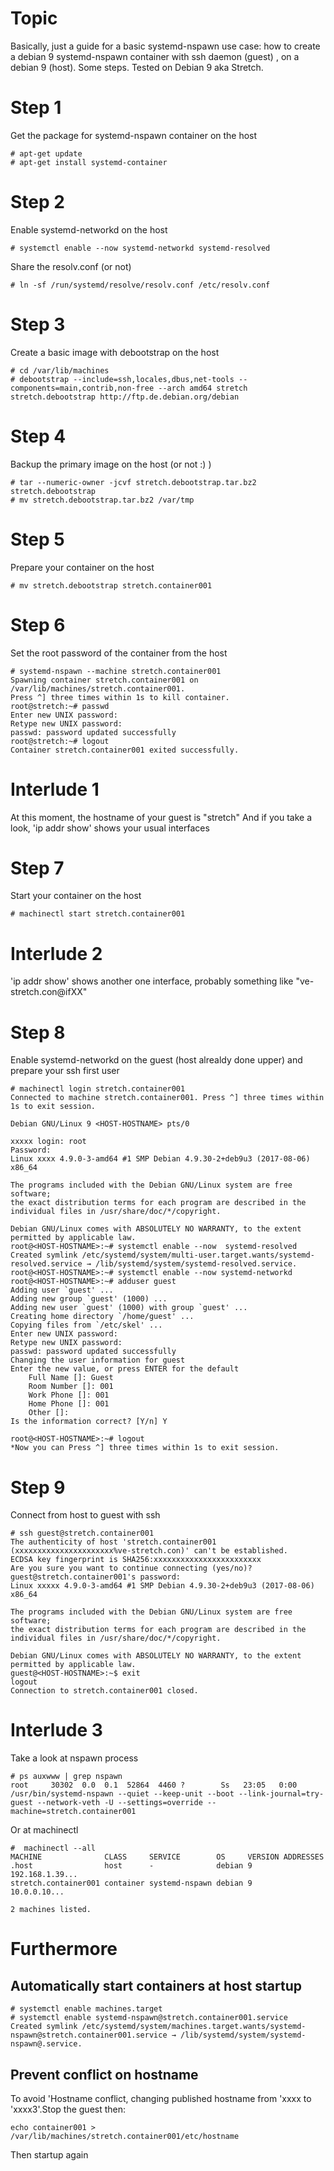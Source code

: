 # Topic
Basically, just a guide for a basic systemd-nspawn use case: how to create a debian 9 systemd-nspawn container with ssh daemon  (guest) , on a debian 9 (host). Some steps. Tested on Debian 9 aka Stretch.



# Step 1 
Get the package for systemd-nspawn container on the host
```
# apt-get update
# apt-get install systemd-container
```
# Step 2
Enable systemd-networkd on the host
```
# systemctl enable --now systemd-networkd systemd-resolved
```
Share the resolv.conf (or not)
```
# ln -sf /run/systemd/resolve/resolv.conf /etc/resolv.conf 
```
# Step 3
Create a basic image with debootstrap on the host
```
# cd /var/lib/machines
# debootstrap --include=ssh,locales,dbus,net-tools --components=main,contrib,non-free --arch amd64 stretch stretch.debootstrap http://ftp.de.debian.org/debian
```
# Step 4
Backup the primary image on the host (or not :) )
```
# tar --numeric-owner -jcvf stretch.debootstrap.tar.bz2 stretch.debootstrap
# mv stretch.debootstrap.tar.bz2 /var/tmp
```

# Step 5
Prepare your container on the host
```
# mv stretch.debootstrap stretch.container001
```
# Step 6
Set the root password of the container from the host
```
# systemd-nspawn --machine stretch.container001 
Spawning container stretch.container001 on /var/lib/machines/stretch.container001.
Press ^] three times within 1s to kill container.
root@stretch:~# passwd
Enter new UNIX password: 
Retype new UNIX password: 
passwd: password updated successfully
root@stretch:~# logout
Container stretch.container001 exited successfully.
```
# Interlude 1
At this moment, the hostname of your guest is "stretch"
And if you take a look, 'ip addr show' shows your usual interfaces


# Step 7
Start your container on the host
```
# machinectl start stretch.container001 
```

# Interlude 2
'ip addr show' shows another one interface, probably something like "ve-stretch.con@ifXX"

# Step 8
Enable systemd-networkd on the guest (host alrealdy done upper) and prepare your ssh first user
```
# machinectl login stretch.container001 
Connected to machine stretch.container001. Press ^] three times within 1s to exit session.

Debian GNU/Linux 9 <HOST-HOSTNAME> pts/0

xxxxx login: root
Password: 
Linux xxxx 4.9.0-3-amd64 #1 SMP Debian 4.9.30-2+deb9u3 (2017-08-06) x86_64

The programs included with the Debian GNU/Linux system are free software;
the exact distribution terms for each program are described in the
individual files in /usr/share/doc/*/copyright.

Debian GNU/Linux comes with ABSOLUTELY NO WARRANTY, to the extent
permitted by applicable law.
root@<HOST-HOSTNAME>:~# systemctl enable --now  systemd-resolved
Created symlink /etc/systemd/system/multi-user.target.wants/systemd-resolved.service → /lib/systemd/system/systemd-resolved.service.
root@<HOST-HOSTNAME>:~# systemctl enable --now systemd-networkd
root@<HOST-HOSTNAME>:~# adduser guest
Adding user `guest' ...
Adding new group `guest' (1000) ...
Adding new user `guest' (1000) with group `guest' ...
Creating home directory `/home/guest' ...
Copying files from `/etc/skel' ...
Enter new UNIX password: 
Retype new UNIX password: 
passwd: password updated successfully
Changing the user information for guest
Enter the new value, or press ENTER for the default
	Full Name []: Guest
	Room Number []: 001
	Work Phone []: 001
	Home Phone []: 001
	Other []: 
Is the information correct? [Y/n] Y

root@<HOST-HOSTNAME>:~# logout
*Now you can Press ^] three times within 1s to exit session.
```

# Step 9
Connect from host to guest with ssh
```
# ssh guest@stretch.container001
The authenticity of host 'stretch.container001 (xxxxxxxxxxxxxxxxxxxxxx%ve-stretch.con)' can't be established.
ECDSA key fingerprint is SHA256:xxxxxxxxxxxxxxxxxxxxxxxx
Are you sure you want to continue connecting (yes/no)?
guest@stretch.container001's password: 
Linux xxxxx 4.9.0-3-amd64 #1 SMP Debian 4.9.30-2+deb9u3 (2017-08-06) x86_64

The programs included with the Debian GNU/Linux system are free software;
the exact distribution terms for each program are described in the
individual files in /usr/share/doc/*/copyright.

Debian GNU/Linux comes with ABSOLUTELY NO WARRANTY, to the extent
permitted by applicable law.
guest@<HOST-HOSTNAME>:~$ exit
logout
Connection to stretch.container001 closed.
```



# Interlude 3
Take a look at nspawn process
```
# ps auxwww | grep nspawn
root     30302  0.0  0.1  52864  4460 ?        Ss   23:05   0:00 /usr/bin/systemd-nspawn --quiet --keep-unit --boot --link-journal=try-guest --network-veth -U --settings=override --machine=stretch.container001
```
Or at machinectl
```
#  machinectl --all
MACHINE              CLASS     SERVICE        OS     VERSION ADDRESSES
.host                host      -              debian 9       192.168.1.39...
stretch.container001 container systemd-nspawn debian 9       10.0.0.10...

2 machines listed.
```
# Furthermore
## Automatically start containers at host startup
```
# systemctl enable machines.target
# systemctl enable systemd-nspawn@stretch.container001.service
Created symlink /etc/systemd/system/machines.target.wants/systemd-nspawn@stretch.container001.service → /lib/systemd/system/systemd-nspawn@.service.
```
## Prevent conflict on hostname 
To avoid 'Hostname conflict, changing published hostname from 'xxxx to 'xxxx3'.Stop the guest then:
```
echo container001 > /var/lib/machines/stretch.container001/etc/hostname
```
Then startup again





